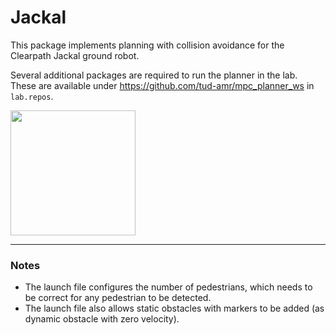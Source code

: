 # Jackal
This package implements planning with collision avoidance for the Clearpath Jackal ground robot.

Several additional packages are required to run the planner in the lab. These are available under https://github.com/tud-amr/mpc_planner_ws in `lab.repos`.



<img src="https://imgur.com/861MmhI.gif" height=200>

---

### Notes
- The launch file configures the number of pedestrians, which needs to be correct for any pedestrian to be detected.
- The launch file also allows static obstacles with markers to be added (as dynamic obstacle with zero velocity).

<!-- To visualize the jackal robot:

```bash
git clone https://github.com/jackal/jackal.git
git clone https://github.com/oscardegroot/roadmap
git clone https://github.com/asr-ros/asr_rapidxml.git
``` -->

<!-- Then launch it add the following in your main launch file:

```xml
<include file="$(find jackal_description)/launch/description.launch"/>
```

Then in `rviz` add a `RobotModel` marker. It should show the Jackal robot. -->